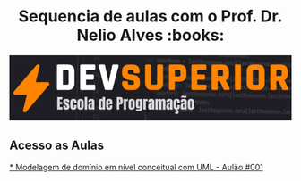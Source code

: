 <h1 align="center"> Sequencia de aulas com o Prof. Dr. Nelio Alves :books:</h1>

<!--Banner session-->
<p align="center">
  <img src="./img/logo.png" alt="DevSuperior" tittle="DevSuperior">
</p>


## Acesso as Aulas
<a href="https://github.com/yianzaratin/devsuperior_aulas/tree/main/aula001"> * Modelagem de domínio em nível conceitual com UML - Aulão #001</a>
